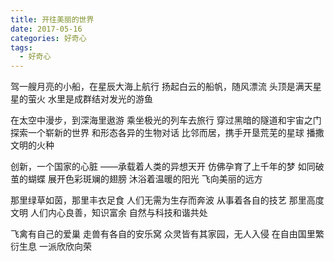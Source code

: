 ```yaml
---
title: 开往美丽的世界
date: 2017-05-16
categories: 好奇心
tags:
  - 好奇心
---
```


驾一艘月亮的小船，在星辰大海上航行
扬起白云的船帆，随风漂流
头顶是满天星星的萤火
水里是成群结对发光的游鱼
<!--more-->
在太空中漫步，到深海里遨游
乘坐极光的列车去旅行
穿过黑暗的隧道和宇宙之门
探索一个崭新的世界
和形态各异的生物对话
比邻而居，携手开垦荒芜的星球
播撒文明的火种

创新，一个国家的心脏
——承载着人类的异想天开
仿佛孕育了上千年的梦
如同破茧的蝴蝶
展开色彩斑斓的翅膀
沐浴着温暖的阳光
飞向美丽的远方

那里绿草如茵，那里丰衣足食
人们无需为生存而奔波
从事着各自的技艺
那里高度文明
人们内心良善，知识富余
自然与科技和谐共处

飞禽有自己的爱巢
走兽有各自的安乐窝
众灵皆有其家园，无人入侵
在自由国里繁衍生息
一派欣欣向荣